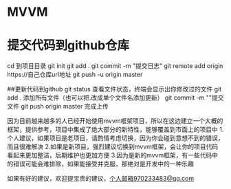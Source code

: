 # MVVM
# 提交代码到github仓库
cd 到项目目录
git init
git add .
git commit -m "提交日志"
git remote add origin https://自己仓库url地址
git push -u origin master

##更新代码到github
git status 查看文件状态，终端会显示出你修改过的文件
git add . 添加所有文件（也可以把.改成单个文件名添加更新）
git commit -m ""提交文件
git push origin master 完成上传

因为目前越来越多的人已经开始使用mvvm框架项目，所以在这边建立一个大概的框架，提供参考，项目中集成了绝大部分的新特性，能够覆盖到市面上的项目中
1.个人建议，如果项目是老项目，请酌情考虑切换，因为你会碰到意想不到的错误，而且很难解决
2.如果是新项目，强烈建议切换到mvvm框架，会让你的项目代码看起来更加整洁，后期维护也更加方便
3.因为是新的mvvm框架，有一些代码中的错误可能会难排除，如果能接受并克服，那绝对是开发中的一种乐趣



如果有好的建议，欢迎提宝贵的建议，个人邮箱970233483@qq.com
